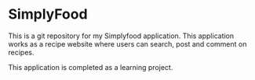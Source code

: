 # SimplyFood

This is a git repository for my Simplyfood application. This application works as a recipe website where users can search, post and comment on recipes.

This application is completed as a learning project.
